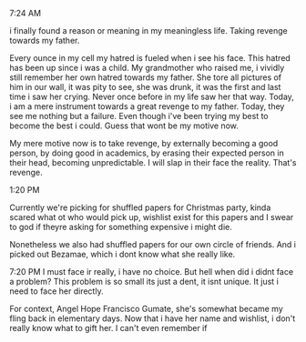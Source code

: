 
7:24 AM

i finally found a reason or meaning in my meaningless life. Taking revenge towards my father.

Every ounce in my cell my hatred is fueled when i see his face. This hatred has been up since i was a child.
My grandmother who raised me, i vividly still remember her own hatred towards my father. She tore all pictures of him in our wall, it was pity to see, she was drunk, it was the first and last time i saw her crying. Never once before in my life saw her that way.
Today, i am a mere instrument towards a great revenge to my father.
Today, they see me nothing but a failure. Even though i've been trying my best to become the best i could. Guess that wont be my motive now.

My mere motive now is to take revenge, by externally becoming a good person, by doing good in academics, by erasing their expected person in their head, becoming unpredictable. I will slap in their face the reality. That's revenge.

1:20 PM

Currently we're picking for shuffled papers for Christmas party, kinda scared what ot who would pick up, wishlist exist for this papers and I swear to god if theyre asking for something expensive i might die.

Nonetheless we also had shuffled papers for our own circle of friends. And i picked out Bezamae, which i dont know what she really like.

7:20 PM
I must face ir really, i have no choice. But hell when did i didnt face a problem? This problem is so small its just a dent, it isnt unique. It just i need to face her directly.

For context, Angel Hope Francisco Gumate, she's somewhat became my fling back in elementary days. Now that i have her name and wishlist, i don't really know what to gift her. I can't even remember if 

